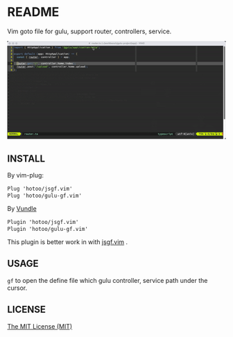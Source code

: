 # README

Vim goto file for gulu, support router, controllers, service.

![screenshot](./assets/screenshot.gif)

## INSTALL

By vim-plug:

```viml
Plug 'hotoo/jsgf.vim'
Plug 'hotoo/gulu-gf.vim'
```

By [Vundle](https://github.com/VundleVim/Vundle.vim)

```viml
Plugin 'hotoo/jsgf.vim'
Plugin 'hotoo/gulu-gf.vim'
```

This plugin is better work in with [jsgf.vim](https://github.com/hotoo/jsgf.vim) .

## USAGE

`gf` to open the define file which gulu controller, service path under the cursor.

## LICENSE

[The MIT License (MIT)](https://hotoo.mit-license.org/)
